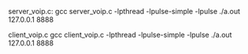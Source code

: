 server_voip.c:
gcc server_voip.c -lpthread -lpulse-simple -lpulse
./a.out 127.0.0.1 8888


client_voip.c
gcc client_voip.c -lpthread -lpulse-simple -lpulse
./a.out 127.0.0.1 8888
